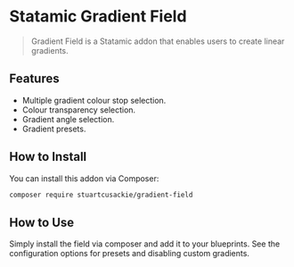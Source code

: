# Statamic Gradient Field

> Gradient Field is a Statamic addon that enables users to create linear gradients.

## Features

- Multiple gradient colour stop selection.
- Colour transparency selection.
- Gradient angle selection.
- Gradient presets.

## How to Install

You can install this addon via Composer:

``` bash
composer require stuartcusackie/gradient-field
```

## How to Use

Simply install the field via composer and add it to your blueprints. See the configuration options for presets and disabling custom gradients.